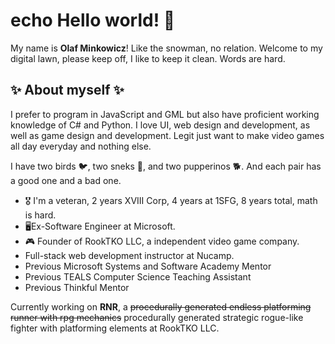 # echo Hello world! 👋

 My name is **Olaf Minkowicz**! Like the snowman, no relation.
 Welcome to my digital lawn, please keep off, I like to keep it clean. Words are hard.

## ✨ About myself ✨

I prefer to program in JavaScript and GML but also have proficient working knowledge of C# and Python.
I love UI, web design and development, as well as game design and development. 
Legit just want to make video games all day everyday and nothing else.

I have two birds 🐦, two sneks 🐍, and two pupperinos 🐕. And each pair has a good one and a bad one.

- 🎖️ I'm a veteran, 2 years XVIII Corp, 4 years at 1SFG, 8 years total, math is hard.
- 🖥️Ex-Software Engineer at Microsoft.
- :video_game: Founder of RookTKO LLC, a independent video game company.
- Full-stack web development instructor at Nucamp.
- Previous Microsoft Systems and Software Academy Mentor
- Previous TEALS Computer Science Teaching Assistant
- Previous Thinkful Mentor


Currently working on **RNR**, a <s>procedurally generated endless platforming runner with rpg mechanics</s> procedurally generated strategic rogue-like fighter with platforming elements at RookTKO LLC.




